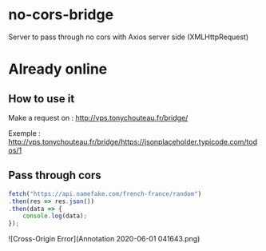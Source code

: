 # **no-cors-bridge**
Server to pass through no cors with Axios server side (XMLHttpRequest)

# **Already online**

## **How to use it**

Make a request on : http://vps.tonychouteau.fr/bridge/<request>

Exemple : http://vps.tonychouteau.fr/bridge/https://jsonplaceholder.typicode.com/todos/1

## Pass through cors

```javascript
fetch("https://api.namefake.com/french-france/random")
.then(res => res.json())
.then(data => {
	console.log(data);
});
```

![Cross-Origin Error](Annotation 2020-06-01 041643.png)
